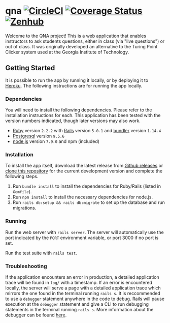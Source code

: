 # qna [![CircleCI](https://circleci.com/gh/JDTeamAcetabulum/qna.svg?style=shield)](https://circleci.com/gh/JDTeamAcetabulum/qna) [![Coverage Status](https://coveralls.io/repos/github/JDTeamAcetabulum/qna/badge.svg)](https://coveralls.io/github/JDTeamAcetabulum/qna) [![Zenhub](https://raw.githubusercontent.com/ZenHubIO/support/master/zenhub-badge.png)](https://zenhub.com)

Welcome to the QNA project! This is a web application that enables instructors to ask students questions, either in class (via "live questions") or out of class. It was originally developed an alternative to the Turing Point Clicker system used at the Georgia Institute of Technology.

## Getting Started

It is possible to run the app by running it locally, or by deploying it to [Heroku](heroku.com). The following instructions are for running the app locally.

### Dependencies

You will need to install the following dependencies. Please refer to the installation instructions for each. This application has been tested with the version numbers indicated, though later versions may also work.

* [Ruby](https://www.ruby-lang.org) version `2.2.2` with [Rails](http://rubyonrails.org/) version `5.0.1` and [bundler](http://bundler.io/) version `1.14.4`
* [Postgresql](https://www.postgresql.org/) version `9.5.6`
* [node.js](https://nodejs.org) version `7.9.0` and npm (included)

### Installation

To install the app itself, download the latest release from [Github releases](https://github.com/JDTeamAcetabulum/qna/releases) or [clone this repository](https://help.github.com/articles/cloning-a-repository/) for the current development version and complete the following steps.

1. Run `bundle install` to install the dependencies for Ruby/Rails (listed in `Gemfile`).
1. Run `npm install` to install the necessary dependencies for node.js.
1. Run `rails db:setup && rails db:migrate` to set up the database and run migrations.

### Running

Run the web server with `rails server`. The server will automatically use the port indicated by the `PORT` environment variable, or port 3000 if no port is set.

Run the test suite with `rails test`.

### Troubleshooting

If the application encounters an error in production, a detailed application trace will be found in `log/` with a timestamp. If an error is encountered locally, the server will serve a page with a detailed application trace which mirrors the one found in the terminal running `rails s`. It is reccommended to use a `debugger` statement anywhere in the code to debug. Rails will pause execution at the `debugger` statement and give a CLI to run debugging statements in the terminal running `rails s`. More information about the debugger can be found [here](http://guides.rubyonrails.org/debugging_rails_applications.html).
